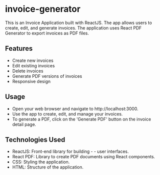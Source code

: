# invoice-generator
This is an Invoice Application built with ReactJS. The app allows users to create, edit, and generate invoices. The application uses React PDF Generator to export invoices as PDF files.

## Features

- Create new invoices
- Edit existing invoices
- Delete invoices
- Generate PDF versions of invoices
- Responsive design

## Usage

- Open your web browser and navigate to http://localhost:3000.
- Use the app to create, edit, and manage your invoices.
- To generate a PDF, click on the 'Generate PDF' button on the invoice detail page.

## Technologies Used

- ReactJS: Front-end library for building - - user interfaces.
- React PDF: Library to create PDF documents using React components.
- CSS: Styling the application.
- HTML: Structure of the application.

